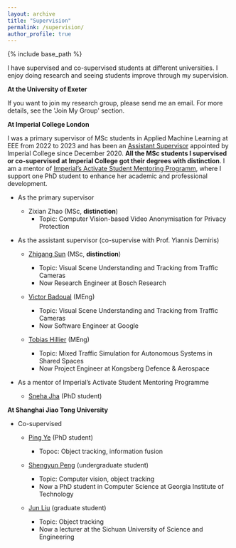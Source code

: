 ```yaml
---
layout: archive
title: "Supervision"
permalink: /supervision/
author_profile: true
---
```

{% include base_path %}

I have supervised and co-supervised students at different universities. I enjoy doing research and seeing students improve through my supervision. 

**At the University of Exeter**

If you want to join my research group, please send me an email. For more details, see the 'Join My Group' section.

**At Imperial College London**

I was a primary supervisor of MSc students in Applied Machine Learning at EEE from 2022 to 2023 and has been an [Assistant Supervisor](https://www.imperial.ac.uk/students/academic-support/graduate-school/cornerstone/supervisors-guidebook/cpd/assistant-supervisors/) appointed by Imperial College since December 2020. **All the MSc students I supervised or co-supervised at Imperial College got their degrees with distinction**. I am a mentor of [Imperial’s Activate Student Mentoring Programm](https://www.imperial.ac.uk/students/academic-support/graduate-school/wellbeing-and-support/activate-student-mentoring-programme/), where I support one PhD student to enhance her academic and professional development.  

- As the primary supervisor

	- Zixian Zhao (MSc, **distinction**)
		- Topic: Computer Vision-based Video Anonymisation for Privacy Protection  
	
- As the assistant supervisor (co-supervise with Prof.  Yiannis Demiris)

	- [Zhigang Sun](https://www.linkedin.com/in/zhigang-sun-b7390921b/?trk=people-guest_people_search-card&originalSubdomain=cn) (MSc, **distinction**)
		- Topic: Visual Scene Understanding and Tracking from Traffic Cameras
		- Now Research Engineer at Bosch Research

	- [Victor Badoual](https://www.linkedin.com/in/victor-badoual/?originalSubdomain=uk) (MEng)
		- Topic: Visual Scene Understanding and Tracking from Traffic Cameras  
		- Now Software Engineer at Google

	- [Tobias Hillier](https://www.linkedin.com/in/tobias-hillier/?locale=no_NO) (MEng)
		- Topic: Mixed Traffic Simulation for Autonomous Systems in Shared Spaces 	
		- Now Project Engineer at Kongsberg Defence & Aerospace

- As a mentor of Imperial’s Activate Student Mentoring Programme

	- [Sneha Jha](https://profiles.imperial.ac.uk/sneha.jha20) (PhD student)

**At Shanghai Jiao Tong University**

- Co-supervised

	- [Ping Ye](https://www.researchgate.net/profile/Ping-Ye-6) (PhD student)
		- Topoc: Object tracking, information fusion
	
	- [Shengyun Peng](https://shengyun-peng.github.io/) (undergraduate student)
		- Topic: Computer vision, object tracking
		- Now a PhD student in Computer Science at Georgia Institute of Technology

	- [Jun Liu](https://zxxy.suse.edu.cn/p/74/?StId=st_app_news_i_x637974583413820740) (graduate student)
		- Topic: Object tracking
		- Now a lecturer at the Sichuan University of Science and Engineering